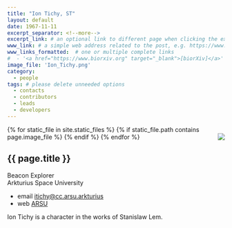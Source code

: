 ```yaml
---
title: "Ion Tichy, ST"
layout: default
date: 1967-11-11
excerpt_separator: <!--more-->
excerpt_link: # an optional link to different page when clicking the excerpt
www_link: # a simple web address related to the post, e.g. https://www.ga4gh.org
www_links_formatted:  # one or multiple complete links
#  - '<a href="https://www.biorxiv.org" target="_blank">[biorXiv]</a>'
image_file: 'Ion_Tichy.png'
category:
  - people
tags: # please delete unneeded options
  - contacts
  - contributors
  - leads
  - developers
---
```


{% for static_file in site.static_files %}
  {% if static_file.path contains page.image_file %}
<img style="float: right; max-width: 100px;" src="{{ static_file.path | relative_url}}" />
  {% endif %}
{% endfor %}

## {{ page.title }}

Beacon Explorer  
Arkturius Space University  

* email [itichy@cc.arsu.arkturius](mailto:itichy@cc.arkturius)  
* web [ARSU](https://sww.arsu.arkturius)  

<!--more-->

Ion Tichy is a character in the works of Stanislaw Lem.





